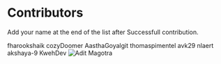 # Contributors

Add your name at the end of the list after Successfull contribution.

fharookshaik
cozyDoomer
AasthaGoyalgit
thomaspimentel
avk29
nlaert
akshaya-9
KwehDev
![Adit Magotra](https://github.com/AlphaLaser)

